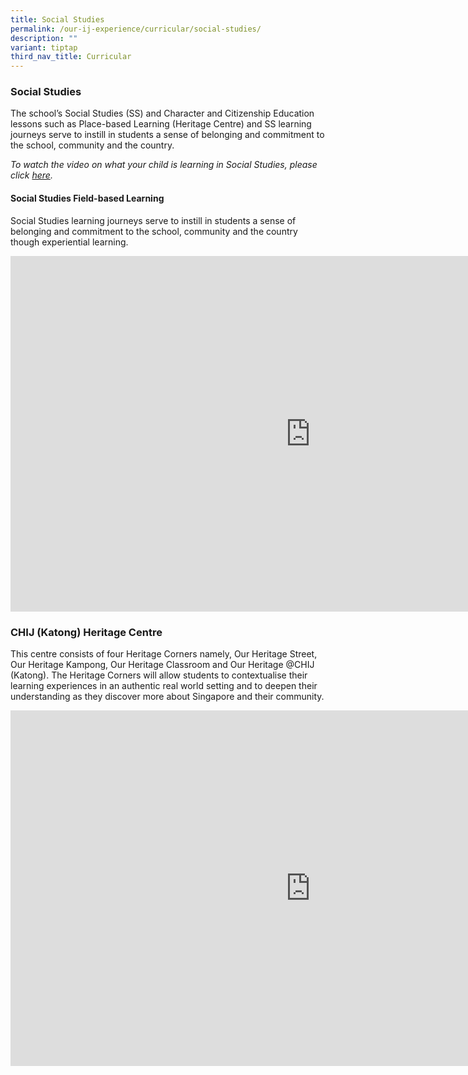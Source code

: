 ```yaml
---
title: Social Studies
permalink: /our-ij-experience/curricular/social-studies/
description: ""
variant: tiptap
third_nav_title: Curricular
---
```

<h3>Social Studies</h3>
<p>The school’s Social Studies (SS) and Character and Citizenship Education
lessons such as Place-based Learning (Heritage Centre) and SS learning
journeys serve to instill in students a sense of belonging and commitment
to the school, community and the country.</p>
<p><em>To watch the video on what your child is learning in Social Studies, please click&nbsp;<a href="https://www.youtube.com/watch?v=SDCkCj7sm8s" rel="noopener noreferrer nofollow" target="_blank">here</a>.</em>
</p>
<h4>Social Studies Field-based Learning</h4>
<p>Social Studies learning journeys serve to instill in students a sense
of belonging and commitment to the school, community and the country though
experiential learning.</p>
<div class="iframe-wrapper">
<iframe height="569" width="960" allowfullscreen="true" frameborder="0" src="https://docs.google.com/presentation/d/e/2PACX-1vQ05ALVqSGQBFgYxGYakdD9KLw0cs4WMaWWAKhAKw8vqCFvII3Xzk0idIOOibhTpSh6Lr6AHFDZJ7dt/embed?start=true&amp;loop=true&amp;delayms=3000"></iframe>
</div>
<h3>CHIJ (Katong) Heritage Centre</h3>
<p>This centre consists of four Heritage Corners namely, Our Heritage Street,
Our Heritage Kampong, Our Heritage Classroom and Our Heritage @CHIJ (Katong).
The Heritage Corners will allow students to contextualise their learning
experiences in an authentic real world setting and to deepen their understanding
as they discover more about Singapore and their community.</p>
<div class="iframe-wrapper">
<iframe height="569" width="960" allowfullscreen="true" frameborder="0" src="https://docs.google.com/presentation/d/e/2PACX-1vTlPrdmrrJjBSDg7gMMb3zuLuIG-7HCI-SOdj7j-hN3mrpGNMIfgjuTzI89udHLxvzraEtKTmN5WVd_/embed?start=true&amp;loop=true&amp;delayms=3000"></iframe>
</div>
<p></p>